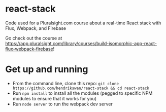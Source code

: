 # react-stack
Code used for a Pluralsight.com course about a real-time React stack with Flux, Webpack, and Firebase

Go check out the course at https://app.pluralsight.com/library/courses/build-isomorphic-app-react-flux-webpack-firebase!

# Get up and running

* From the command line, clone this repo: `git clone https://github.com/hendrikswan/react-stack && cd react-stack`
* Run `npm install` to install all the modules (pegged to specific NPM modules to ensure that it works for you)
* Run `node server` to run the webpack dev server 



